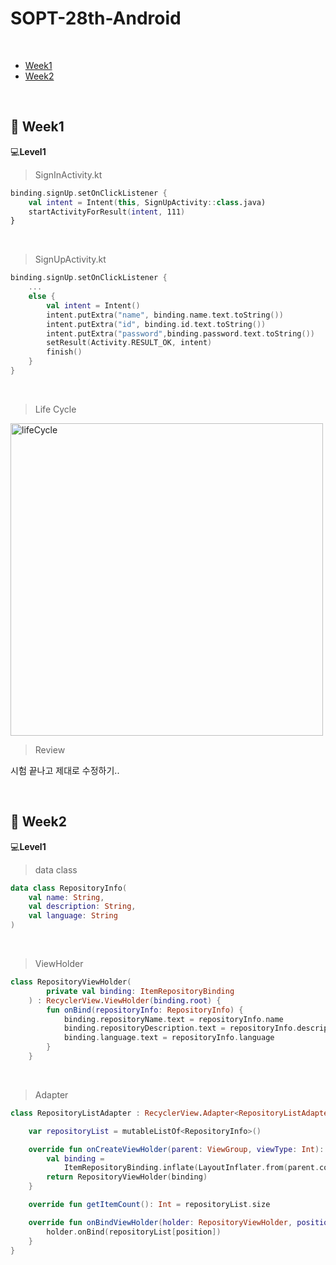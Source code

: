 # SOPT-28th-Android
</br>

* [Week1](#memo-Week1)
* [Week2](#memo-Week2)

</br>

## :memo: Week1
:computer: ​**Level1**
> SignInActivity.kt
```Kotlin
binding.signUp.setOnClickListener {
	val intent = Intent(this, SignUpActivity::class.java)
	startActivityForResult(intent, 111)
}
```

</br>

> SignUpActivity.kt

```Kotlin
binding.signUp.setOnClickListener {
	...
    else {
    	val intent = Intent()
    	intent.putExtra("name", binding.name.text.toString())
    	intent.putExtra("id", binding.id.text.toString())
        intent.putExtra("password",binding.password.text.toString())
    	setResult(Activity.RESULT_OK, intent)
    	finish()
	}
}
```
</br>

> Life Cycle

<img width="500" alt="lifeCycle" src="https://user-images.githubusercontent.com/72112845/114297173-16c58400-9aea-11eb-8334-225a56c9722f.JPG">

</br>

> Review

시험 끝나고 제대로 수정하기..

</br>

## :memo: Week2
:computer: ​**Level1**
> data class
```Kotlin
data class RepositoryInfo(
    val name: String,
    val description: String,
    val language: String
)
```

</br>

> ViewHolder
```kotlin
class RepositoryViewHolder(
        private val binding: ItemRepositoryBinding
    ) : RecyclerView.ViewHolder(binding.root) {
        fun onBind(repositoryInfo: RepositoryInfo) {
            binding.repositoryName.text = repositoryInfo.name
            binding.repositoryDescription.text = repositoryInfo.description
            binding.language.text = repositoryInfo.language
        }
    }
```

</br>

> Adapter
```kotlin
class RepositoryListAdapter : RecyclerView.Adapter<RepositoryListAdapter.RepositoryViewHolder>() {

    var repositoryList = mutableListOf<RepositoryInfo>()

    override fun onCreateViewHolder(parent: ViewGroup, viewType: Int): RepositoryViewHolder {
        val binding =
            ItemRepositoryBinding.inflate(LayoutInflater.from(parent.context), parent, false)
        return RepositoryViewHolder(binding)
    }

    override fun getItemCount(): Int = repositoryList.size

    override fun onBindViewHolder(holder: RepositoryViewHolder, position: Int) {
        holder.onBind(repositoryList[position])
    }
}
```
